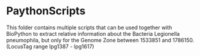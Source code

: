 # PaythonScripts
This folder contains multiple scripts that can be used together with BioPython to extract relative information about the Bacteria Legionella pneumophila, but only for the Genome Zone between 1533851 and 1786150. (LocusTag range lpg1387 - lpg1617)
